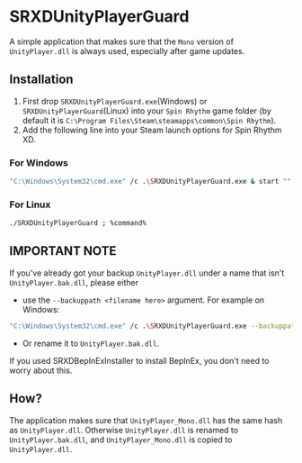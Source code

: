 # SRXDUnityPlayerGuard
A simple application that makes sure that the `Mono` version of `UnityPlayer.dll` is always used, especially after game updates.

## Installation
1. First drop `SRXDUnityPlayerGuard.exe`(Windows) or `SRXDUnityPlayerGuard`(Linux) into your `Spin Rhythm` game folder (by default it is `C:\Program Files\Steam\steamapps\common\Spin Rhythm`).
2. Add the following line into your Steam launch options for Spin Rhythm XD.

### For Windows
```bash
"C:\Windows\System32\cmd.exe" /c .\SRXDUnityPlayerGuard.exe & start "" %command%
```
### For Linux
```bash
./SRXDUnityPlayerGuard ; %command%
```

## IMPORTANT NOTE
If you've already got your backup `UnityPlayer.dll` under a name that isn't `UnityPlayer.bak.dll`, please either
- use the `--backuppath <filename here>` argument. For example on Windows: 
```bash
"C:\Windows\System32\cmd.exe" /c .\SRXDUnityPlayerGuard.exe --backuppath "BackupOfUnityPlayer.dll" & start "" %command%
```
- Or rename it to `UnityPlayer.bak.dll`.

If you used SRXDBepInExInstaller to install BepInEx, you don't need to worry about this.

## How?
The application makes sure that `UnityPlayer_Mono.dll` has the same hash as `UnityPlayer.dll`. 
Otherwise `UnityPlayer.dll` is renamed to `UnityPlayer.bak.dll`, and `UnityPlayer_Mono.dll` is copied to `UnityPlayer.dll`.
